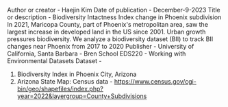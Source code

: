 Author or creator - Haejin Kim
Date of publication - December-9-2023
Title or description - Biodiversity Intactness Index change in Phoenix subdivision
In 2021, Maricopa County, part of Phoenix's metropolitan area, saw the largest increase in developed land in the US since 2001. Urban growth pressures biodiversity. We analyze a biodiversity dataset (BII) to track BII changes near Phoenix from 2017 to 2020
Publisher  - University of California, Santa Barbara - Bren School
EDS220 - Working with Environmental Datasets
Dataset - 
1) Biodiversity Index in Phoenix City, Arizona
2) Arizona State Map: Census data - https://www.census.gov/cgi-bin/geo/shapefiles/index.php?year=2022&layergroup=County+Subdivisions